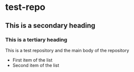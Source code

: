 # test-repo
## This is a secondary heading
### This is a tertiary heading
This is a test repository and the main body of the repository
* First item of the list
* Second item of the list
